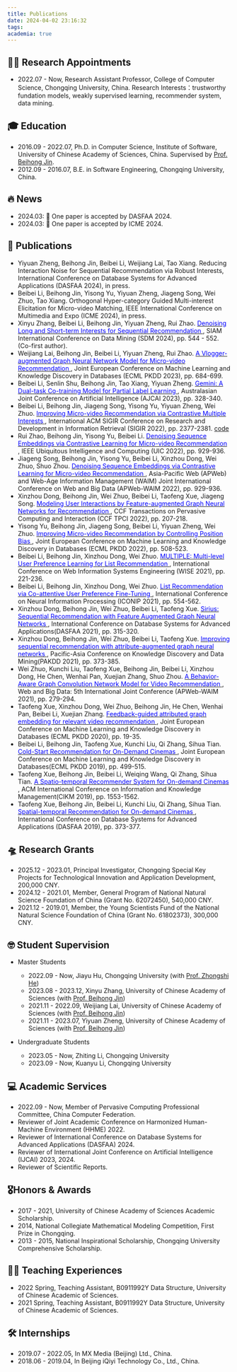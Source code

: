 ```yaml
---
title: Publications
date: 2024-04-02 23:16:32
tags:
academia: true
---
```


## 👩‍💻 Research Appointments

* 2022.07 - Now, Research Assistant Professor, College of Computer Science, Chongqing University, China. 
    Research Interests：trustworthy fundation models, weakly supervised learning, recommender system, data mining.

## 🎓 Education

* 2016.09 - 2022.07,  Ph.D. in Computer Science, Institute of Software, University of Chinese Academy of Sciences, China. Supervised by [Prof. Beihong Jin](https://work.iscas.ac.cn/index.php/Jinbeihong/index/index). 
* 2012.09 - 2016.07,  B.E. in Software Engineering, Chongqing University, China.

## 🔥 News

* 2024.03: 🎉 One paper is accepted by DASFAA 2024.
* 2024.03: 🎉 One paper is accepted by ICME 2024.

## 📝 Publications
* Yiyuan Zheng, Beihong Jin, Beibei Li, Weijiang Lai, Tao Xiang. Reducing Interaction Noise for Sequential Recommendation via Robust Interests, International Conference on Database Systems for Advanced Applications (DASFAA 2024), in press.
* Beibei Li, Beihong Jin, Yisong Yu, Yiyuan Zheng, Jiageng Song, Wei Zhuo, Tao Xiang. Orthogonal Hyper-category Guided Multi-interest Elicitation for Micro-video Matching, IEEE International Conference on Multimedia and Expo (ICME 2024), in press.
* Xinyu Zhang, Beibei Li, Beihong Jin, Yiyuan Zheng, Rui Zhao. [<font color=Blue> Denoising Long and Short-term Interests for Sequential Recommendation </font>](https://epubs.siam.org/doi/abs/10.1137/1.9781611978032.63), SIAM International Conference on Data Mining (SDM 2024), pp. 544 - 552. (Co-first author).
* Weijiang Lai, Beihong Jin, Beibei Li, Yiyuan Zheng, Rui Zhao. [<font color=Blue> A Vlogger-augmented Graph Neural Network Model for Micro-video Recommendation </font>](https://link.springer.com/chapter/10.1007/978-3-031-43427-3_41), Joint European Conference on Machine Learning and Knowledge Discovery in Databases (ECML PKDD 2023), pp. 684-699.
* Beibei Li, Senlin Shu, Beihong Jin, Tao Xiang, Yiyuan Zheng. [<font color=Blue> Gemini: A Dual-task Co-training Model for Partial Label Learning  </font>](https://link.springer.com/chapter/10.1007/978-981-99-8388-9_27), Australasian Joint Conference on Artificial Intelligence (AJCAI 2023), pp. 328-340. 
* Beibei Li, Beihong Jin, Jiageng Song, Yisong Yu, Yiyuan Zheng, Wei Zhuo. [<font color=Blue> Improving Micro-video Recommendation via Contrastive Multiple Interests </font>](https://dl.acm.org/doi/abs/10.1145/3477495.3531861), International ACM SIGIR Conference on Research and Development in Information Retrieval (SIGIR 2022), pp. 2377-2381. [code](https://github.com/libeibei95/CMI)
* Rui Zhao, Beihong Jin, Yisong Yu, Beibei Li. [<font color=Blue> Denoising Sequence Embeddings via Contrastive Learning for Micro-video Recommendation </font>](https://ieeexplore.ieee.org/abstract/document/10189640), IEEE Ubiquitous Intelligence and Computing (UIC 2022), pp. 929-936.
* Jiageng Song, Beihong Jin, Yisong Yu, Beibei Li, Xinzhou Dong, Wei Zhuo, Shuo Zhou. [<font color=Blue> Denoising Sequence Embeddings via Contrastive Learning for Micro-video Recommendation </font>](https://link.springer.com/chapter/10.1007/978-3-031-25201-3_16), Asia-Pacific Web (APWeb) and Web-Age Information Management (WAIM) Joint International Conference on Web and Big Data (APWeb-WAIM 2022), pp. 929-936.
* Xinzhou Dong, Beihong Jin, Wei Zhuo, Beibei Li, Taofeng Xue, Jiageng Song. [<font color=Blue> Modeling User Interactions by Feature-augmented Graph Neural Networks for Recommendation </font>](https://link.springer.com/article/10.1007/s42486-022-00105-6), CCF Transactions on Pervasive Computing and Interaction (CCF TPCI 2022), pp. 207-218.
* Yisong Yu, Beihong Jin, Jiageng Song, Beibei Li, Yiyuan Zheng, Wei Zhuo. [<font color=Blue> Improving Micro-video Recommendation by Controlling Position Bias </font>](https://link.springer.com/chapter/10.1007/978-3-031-26387-3_31), Joint European Conference on Machine Learning and Knowledge Discovery in Databases (ECML PKDD 2022), pp. 508-523.
* Beibei Li, Beihong Jin, Xinzhou Dong, Wei Zhuo. [<font color=Blue> MULTIPLE: Multi-level User Preference Learning for List Recommendation </font>](https://link.springer.com/chapter/10.1007/978-3-030-91560-5_16), International Conference on Web Information Systems Engineering (WISE 2021), pp. 221-236.
* Beibei Li, Beihong Jin, Xinzhou Dong, Wei Zhuo. [<font color=Blue> List Recommendation via Co-attentive User Preference Fine-Tuning </font>](https://link.springer.com/chapter/10.1007/978-3-030-92310-5_64), International Conference on Neural Information Processing (ICONIP 2021), pp. 554-562.
* Xinzhou Dong, Beihong Jin, Wei Zhuo, Beibei Li, Taofeng Xue. [<font color=Blue>Sirius: Sequential Recommendation with Feature Augmented Graph Neural Networks </font>](https://link.springer.com/chapter/10.1007/978-3-030-73200-4_21), International Conference on Database Systems for Advanced Applications(DASFAA 2021), pp. 315-320.
* Xinzhou Dong, Beihong Jin, Wei Zhuo, Beibei Li, Taofeng Xue. [<font color=Blue> Improving sequential recommendation with attribute-augmented graph neural networks </font>](https://link.springer.com/chapter/10.1007/978-3-030-75765-6_30), Pacific-Asia Conference on Knowledge Discovery and Data Mining(PAKDD 2021), pp. 373-385.
* Wei Zhuo, Kunchi Liu, Taofeng Xue, Beihong Jin, Beibei Li, Xinzhou Dong, He Chen, Wenhai Pan, Xuejian Zhang, Shuo Zhou. [<font color=Blue>A Behavior-Aware Graph Convolution Network Model for Video Recommendation </font>](https://link.springer.com/chapter/10.1007/978-3-030-85899-5_21), Web and Big Data: 5th International Joint Conference (APWeb-WAIM 2021), pp. 279-294.
* Taofeng Xue, Xinzhou Dong, Wei Zhuo, Beihong Jin, He Chen, Wenhai Pan, Beibei Li, Xuejian Zhang. [<font color=Blue> Feedback-guided attributed graph embedding for relevant video recommendation </font>](https://link.springer.com/chapter/10.1007/978-3-030-67667-4_2), Joint European Conference on Machine Learning and Knowledge Discovery in Databases (ECML PKDD 2020), pp. 19-35.
* Beibei Li, Beihong Jin, Taofeng Xue, Kunchi Liu, Qi Zhang, Sihua Tian. [<font color=Blue> Cold-Start Recommendation for On-Demand Cinemas </font>](https://link.springer.com/chapter/10.1007/978-3-030-46133-1_30), Joint European Conference on Machine Learning and Knowledge Discovery in Databases(ECML PKDD 2019), pp. 499-515.
* Taofeng Xue, Beihong Jin, Beibei Li, Weiqing Wang, Qi Zhang, Sihua Tian. [<font color=Blue> A Spatio-temporal Recommender System for On-demand Cinemas </font>](https://dl.acm.org/doi/abs/10.1145/3357384.3357888), ACM International Conference on Information and Knowledge Management(CIKM 2019), pp. 1553-1562.
* Taofeng Xue, Beihong Jin, Beibei Li, Kunchi Liu, Qi Zhang, Sihua Tian. [<font color=Blue> Spatial-temporal Recommendation for On-demand Cinemas </font>](https://link.springer.com/chapter/10.1007/978-3-030-18590-9_48), International Conference on Database Systems for Advanced Applications (DASFAA 2019), pp. 373-377.



## 🛸 Research Grants

* 2025.12 - 2023.01, Principal Investigator, Chongqing Special Key Projects for Technological Innovation and Application Development, 200,000 CNY.
* 2024.12 - 2021.01, Member,  General Program of National Natural Science Foundation of China  (Grant No. 62072450), 540,000 CNY.
* 2021.12 - 2019.01, Member,  the Young Scientists Fund of the National Natural Science Foundation of China (Grant No. 61802373), 300,000 CNY.

## 🤓 Student Supervision

* Master Students
    * 2022.09 - Now, Jiayu Hu, Chongqing University (with [Prof. Zhongshi He](http://www.cs.cqu.edu.cn/info/1275/3791.htm)) 
    * 2023.08 - 2023.12, Xinyu Zhang, University of Chinese Academy of Sciences (with [Prof. Beihong Jin](https://work.iscas.ac.cn/index.php/Jinbeihong/index/index)) 
    * 2021.11 - 2022.09, Weijiang Lai,  University of Chinese Academy of Sciences (with [Prof. Beihong Jin](https://work.iscas.ac.cn/index.php/Jinbeihong/index/index))
    * 2021.11 - 2023.07, Yiyuan Zheng, University of Chinese Academy of Sciences (with [Prof. Beihong Jin](https://work.iscas.ac.cn/index.php/Jinbeihong/index/index)) 

* Undergraduate Students
    * 2023.05 - Now, Zhiting Li,  Chongqing University
    * 2023.09 - Now, Kuanyu Li, Chongqing University


## 💻 Academic Services
* 2022.09 - Now, Member of Pervasive Computing Professional Committee, China Computer Federation.
* Reviewer of Joint Academic Conference on Harmonized Human-Machine Environment (HHME) 2022.
* Reviewer of International Conference on Database Systems for Advanced Applications (DASFAA) 2024.
* Reviewer of International Joint Conference on Artificial Intelligence (IJCAI) 2023, 2024.
* Reviewer of Scientific Reports.

## 🎖️Honors & Awards

* 2017 - 2021, University of Chinese Academy of Sciences Academic Scholarship.
* 2014, National Collegiate Mathematical Modeling Competition, First Prize in Chongqing.
* 2013 - 2015, National Inspirational Scholarship, Chongqing University Comprehensive Scholarship.

## 👩‍🏫 Teaching Experiences

* 2022 Spring, Teaching Assistant, B0911992Y Data Structure, University of Chinese Academic of Sciences.
* 2021 Spring, Teaching Assistant, B0911992Y Data Structure, University of Chinese Academic of Sciences.


## 🛠️ Internships

*  2019.07 - 2022.05, In MX Media  (Beijing)  Ltd., China.
*  2018.06 - 2019.04, In Beijing iQiyi Technology Co., Ltd., China.
